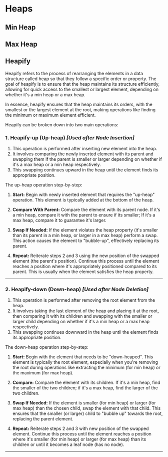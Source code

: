 # Heaps

## Min Heap


## Max Heap


## Heapify

Heapify refers to the process of rearranging the elements in a data structure called heap so that they follow a 
specific order or property. The goal of heapify is to ensure that the heap maintains its structure efficiently, 
allowing for quick access to the smallest or largest element, depending on whether it's a min heap or a max heap.

In essence, heapify ensures that the heap maintains its orders, with the smallest or the largest element at the root,
making operations like finding the minimum or maximum element efficient.

Heapify can be broken down into two main operations: 

### 1. Heapify-up (Up-heap) _[Used after Node Insertion]_

1. This operation is performed after inserting new element into the heap.
2. It involves comparing the newly inserted element with its parent and swapping them if the parent is smaller 
   or larger depending on whether if it's a max heap or a min heap respectively. 
3. This swapping continues upward in the heap until the element finds its appropriate position.

The up-heap operation step-by-step:

1. **Start:** Begin with newly inserted element that requires the "up-heap" operation. This element is typically added 
   at the bottom of the heap.

2. **Compare With Parent:** Compare the element with its parent node. If it's a min heap, compare it with the parent to ensure if 
   its smaller; If it's a max heap, compare it to guarantee it's larger.

3. **Swap If Needed:** If the element violates the heap property (it's smaller than its parent in a min heap, or larger in a max 
   heap) perform a swap. This action causes the element to "bubble-up", effectively replacing its parent.

4. **Repeat:** Reiterate steps 2 and 3 using the new position of the swapped element (the parent's position). Continue this process
   until the element reaches a position where it's appropriately positioned compared to its parent. This is usually when the element
   satisfies the heap property.
   

---
### 2. Heapify-down (Down-heap) _[Used after Node Deletion]_

1. This operation is performed after removing the root element from the heap.
2. It involves taking the last element of the heap and placing it at the root, then comparing it with its children
   and swapping with the smaller or larger child depending on whether if it's a min heap or a max heap respectively.
3. This swapping continues downward in the heap until the element finds its appropriate position.

The down-heap operation step-by-step:

1. **Start:** Begin with the element that needs to be "down-heaped". This element is typically the root element, especially when 
   you're removing the root during operations like extracting the minimum (for min heap) or the maximum (for max heap).

2. **Compare:** Compare the element with its children. If it's a min heap, find the smaller of the two children; if it's a max heap,
   find the larger of the two children. 

3. **Swap If Needed:** If the element is smaller (for min heap) or larger (for max heap) than the chosen child, 
   swap the element with that child. 
   This ensures that the smaller (or larger) child to "bubble up" towards the root, replacing the parent element.
   
4. **Repeat:** Reiterate steps 2 and 3 with new position of the swapped element. Continue this process until the element reaches a 
   position where it's smaller (for min heap) or larger (for max heap) than its children or until it becomes a leaf 
   node (has no node).
---

